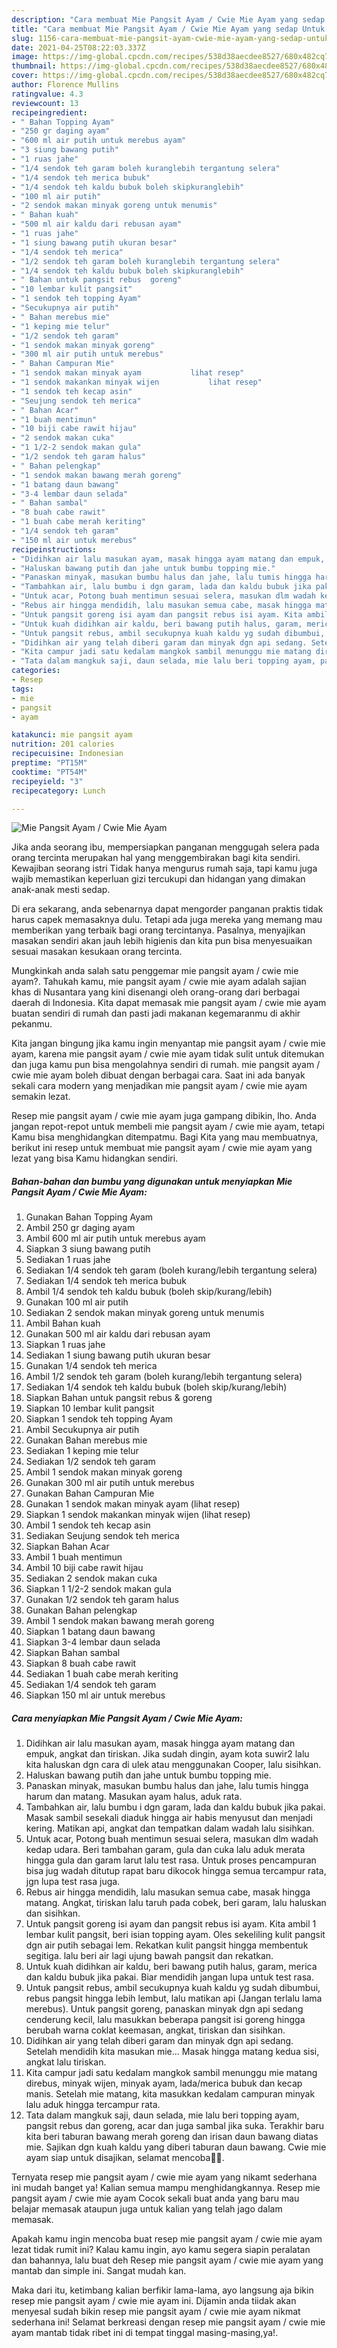 ```yaml
---
description: "Cara membuat Mie Pangsit Ayam / Cwie Mie Ayam yang sedap Untuk Jualan"
title: "Cara membuat Mie Pangsit Ayam / Cwie Mie Ayam yang sedap Untuk Jualan"
slug: 1156-cara-membuat-mie-pangsit-ayam-cwie-mie-ayam-yang-sedap-untuk-jualan
date: 2021-04-25T08:22:03.337Z
image: https://img-global.cpcdn.com/recipes/538d38aecdee8527/680x482cq70/mie-pangsit-ayam-cwie-mie-ayam-foto-resep-utama.jpg
thumbnail: https://img-global.cpcdn.com/recipes/538d38aecdee8527/680x482cq70/mie-pangsit-ayam-cwie-mie-ayam-foto-resep-utama.jpg
cover: https://img-global.cpcdn.com/recipes/538d38aecdee8527/680x482cq70/mie-pangsit-ayam-cwie-mie-ayam-foto-resep-utama.jpg
author: Florence Mullins
ratingvalue: 4.3
reviewcount: 13
recipeingredient:
- " Bahan Topping Ayam"
- "250 gr daging ayam"
- "600 ml air putih untuk merebus ayam"
- "3 siung bawang putih"
- "1 ruas jahe"
- "1/4 sendok teh garam boleh kuranglebih tergantung selera"
- "1/4 sendok teh merica bubuk"
- "1/4 sendok teh kaldu bubuk boleh skipkuranglebih"
- "100 ml air putih"
- "2 sendok makan minyak goreng untuk menumis"
- " Bahan kuah"
- "500 ml air kaldu dari rebusan ayam"
- "1 ruas jahe"
- "1 siung bawang putih ukuran besar"
- "1/4 sendok teh merica"
- "1/2 sendok teh garam boleh kuranglebih tergantung selera"
- "1/4 sendok teh kaldu bubuk boleh skipkuranglebih"
- " Bahan untuk pangsit rebus  goreng"
- "10 lembar kulit pangsit"
- "1 sendok teh topping Ayam"
- "Secukupnya air putih"
- " Bahan merebus mie"
- "1 keping mie telur"
- "1/2 sendok teh garam"
- "1 sendok makan minyak goreng"
- "300 ml air putih untuk merebus"
- " Bahan Campuran Mie"
- "1 sendok makan minyak ayam           lihat resep"
- "1 sendok makankan minyak wijen           lihat resep"
- "1 sendok teh kecap asin"
- "Seujung sendok teh merica"
- " Bahan Acar"
- "1 buah mentimun"
- "10 biji cabe rawit hijau"
- "2 sendok makan cuka"
- "1 1/2-2 sendok makan gula"
- "1/2 sendok teh garam halus"
- " Bahan pelengkap"
- "1 sendok makan bawang merah goreng"
- "1 batang daun bawang"
- "3-4 lembar daun selada"
- " Bahan sambal"
- "8 buah cabe rawit"
- "1 buah cabe merah keriting"
- "1/4 sendok teh garam"
- "150 ml air untuk merebus"
recipeinstructions:
- "Didihkan air lalu masukan ayam, masak hingga ayam matang dan empuk, angkat dan tiriskan. Jika sudah dingin, ayam kota suwir2 lalu kita haluskan dgn cara di ulek atau menggunakan Cooper, lalu sisihkan."
- "Haluskan bawang putih dan jahe untuk bumbu topping mie."
- "Panaskan minyak, masukan bumbu halus dan jahe, lalu tumis hingga harum dan matang. Masukan ayam halus, aduk rata."
- "Tambahkan air, lalu bumbu i dgn garam, lada dan kaldu bubuk jika pakai. Masak sambil sesekali diaduk hingga air habis menyusut dan menjadi kering. Matikan api, angkat dan tempatkan dalam wadah lalu sisihkan."
- "Untuk acar, Potong buah mentimun sesuai selera, masukan dlm wadah kedap udara. Beri tambahan garam, gula dan cuka lalu aduk merata hingga gula dan garam larut lalu test rasa. Untuk proses pencampuran bisa jug wadah ditutup rapat baru dikocok hingga semua tercampur rata, jgn lupa test rasa juga."
- "Rebus air hingga mendidih, lalu masukan semua cabe, masak hingga matang. Angkat, tiriskan lalu taruh pada cobek, beri garam, lalu haluskan dan sisihkan."
- "Untuk pangsit goreng isi ayam dan pangsit rebus isi ayam. Kita ambil 1 lembar kulit pangsit, beri isian topping ayam. Oles sekeliling kulit pangsit dgn air putih sebagai lem. Rekatkan kulit pangsit hingga membentuk segitiga. lalu beri air lagi ujung bawah pangsit dan rekatkan."
- "Untuk kuah didihkan air kaldu, beri bawang putih halus, garam, merica dan kaldu bubuk jika pakai. Biar mendidih jangan lupa untuk test rasa."
- "Untuk pangsit rebus, ambil secukupnya kuah kaldu yg sudah dibumbui, rebus pangsit hingga lebih lembut, lalu matikan api (Jangan terlalu lama merebus). Untuk pangsit goreng, panaskan minyak dgn api sedang cenderung kecil, lalu masukkan beberapa pangsit isi goreng hingga berubah warna coklat keemasan, angkat, tiriskan dan sisihkan."
- "Didihkan air yang telah diberi garam dan minyak dgn api sedang. Setelah mendidih kita masukan mie... Masak hingga matang kedua sisi, angkat lalu tiriskan."
- "Kita campur jadi satu kedalam mangkok sambil menunggu mie matang direbus, minyak wijen, minyak ayam, lada/merica bubuk dan kecap manis. Setelah mie matang, kita masukkan kedalam campuran minyak lalu aduk hingga tercampur rata."
- "Tata dalam mangkuk saji, daun selada, mie lalu beri topping ayam, pangsit rebus dan goreng, acar dan juga sambal jika suka. Terakhir baru kita beri taburan bawang merah goreng dan irisan daun bawang diatas mie. Sajikan dgn kuah kaldu yang diberi taburan daun bawang. Cwie mie ayam siap untuk disajikan, selamat mencoba🙏🥰."
categories:
- Resep
tags:
- mie
- pangsit
- ayam

katakunci: mie pangsit ayam 
nutrition: 201 calories
recipecuisine: Indonesian
preptime: "PT15M"
cooktime: "PT54M"
recipeyield: "3"
recipecategory: Lunch

---
```



![Mie Pangsit Ayam / Cwie Mie Ayam](https://img-global.cpcdn.com/recipes/538d38aecdee8527/680x482cq70/mie-pangsit-ayam-cwie-mie-ayam-foto-resep-utama.jpg)

Jika anda seorang ibu, mempersiapkan panganan menggugah selera pada orang tercinta merupakan hal yang menggembirakan bagi kita sendiri. Kewajiban seorang istri Tidak hanya mengurus rumah saja, tapi kamu juga wajib memastikan keperluan gizi tercukupi dan hidangan yang dimakan anak-anak mesti sedap.

Di era  sekarang, anda sebenarnya dapat mengorder panganan praktis tidak harus capek memasaknya dulu. Tetapi ada juga mereka yang memang mau memberikan yang terbaik bagi orang tercintanya. Pasalnya, menyajikan masakan sendiri akan jauh lebih higienis dan kita pun bisa menyesuaikan sesuai masakan kesukaan orang tercinta. 



Mungkinkah anda salah satu penggemar mie pangsit ayam / cwie mie ayam?. Tahukah kamu, mie pangsit ayam / cwie mie ayam adalah sajian khas di Nusantara yang kini disenangi oleh orang-orang dari berbagai daerah di Indonesia. Kita dapat memasak mie pangsit ayam / cwie mie ayam buatan sendiri di rumah dan pasti jadi makanan kegemaranmu di akhir pekanmu.

Kita jangan bingung jika kamu ingin menyantap mie pangsit ayam / cwie mie ayam, karena mie pangsit ayam / cwie mie ayam tidak sulit untuk ditemukan dan juga kamu pun bisa mengolahnya sendiri di rumah. mie pangsit ayam / cwie mie ayam boleh dibuat dengan berbagai cara. Saat ini ada banyak sekali cara modern yang menjadikan mie pangsit ayam / cwie mie ayam semakin lezat.

Resep mie pangsit ayam / cwie mie ayam juga gampang dibikin, lho. Anda jangan repot-repot untuk membeli mie pangsit ayam / cwie mie ayam, tetapi Kamu bisa menghidangkan ditempatmu. Bagi Kita yang mau membuatnya, berikut ini resep untuk membuat mie pangsit ayam / cwie mie ayam yang lezat yang bisa Kamu hidangkan sendiri.

<!--inarticleads1-->

##### Bahan-bahan dan bumbu yang digunakan untuk menyiapkan Mie Pangsit Ayam / Cwie Mie Ayam:

1. Gunakan  Bahan Topping Ayam
1. Ambil 250 gr daging ayam
1. Ambil 600 ml air putih untuk merebus ayam
1. Siapkan 3 siung bawang putih
1. Sediakan 1 ruas jahe
1. Sediakan 1/4 sendok teh garam (boleh kurang/lebih tergantung selera)
1. Sediakan 1/4 sendok teh merica bubuk
1. Ambil 1/4 sendok teh kaldu bubuk (boleh skip/kurang/lebih)
1. Gunakan 100 ml air putih
1. Sediakan 2 sendok makan minyak goreng untuk menumis
1. Ambil  Bahan kuah
1. Gunakan 500 ml air kaldu dari rebusan ayam
1. Siapkan 1 ruas jahe
1. Sediakan 1 siung bawang putih ukuran besar
1. Gunakan 1/4 sendok teh merica
1. Ambil 1/2 sendok teh garam (boleh kurang/lebih tergantung selera)
1. Sediakan 1/4 sendok teh kaldu bubuk (boleh skip/kurang/lebih)
1. Siapkan  Bahan untuk pangsit rebus &amp; goreng
1. Siapkan 10 lembar kulit pangsit
1. Siapkan 1 sendok teh topping Ayam
1. Ambil Secukupnya air putih
1. Gunakan  Bahan merebus mie
1. Sediakan 1 keping mie telur
1. Sediakan 1/2 sendok teh garam
1. Ambil 1 sendok makan minyak goreng
1. Gunakan 300 ml air putih untuk merebus
1. Gunakan  Bahan Campuran Mie
1. Gunakan 1 sendok makan minyak ayam           (lihat resep)
1. Siapkan 1 sendok makankan minyak wijen           (lihat resep)
1. Ambil 1 sendok teh kecap asin
1. Sediakan Seujung sendok teh merica
1. Siapkan  Bahan Acar
1. Ambil 1 buah mentimun
1. Ambil 10 biji cabe rawit hijau
1. Sediakan 2 sendok makan cuka
1. Siapkan 1 1/2-2 sendok makan gula
1. Gunakan 1/2 sendok teh garam halus
1. Gunakan  Bahan pelengkap
1. Ambil 1 sendok makan bawang merah goreng
1. Siapkan 1 batang daun bawang
1. Siapkan 3-4 lembar daun selada
1. Siapkan  Bahan sambal
1. Siapkan 8 buah cabe rawit
1. Sediakan 1 buah cabe merah keriting
1. Sediakan 1/4 sendok teh garam
1. Siapkan 150 ml air untuk merebus




<!--inarticleads2-->

##### Cara menyiapkan Mie Pangsit Ayam / Cwie Mie Ayam:

1. Didihkan air lalu masukan ayam, masak hingga ayam matang dan empuk, angkat dan tiriskan. Jika sudah dingin, ayam kota suwir2 lalu kita haluskan dgn cara di ulek atau menggunakan Cooper, lalu sisihkan.
1. Haluskan bawang putih dan jahe untuk bumbu topping mie.
1. Panaskan minyak, masukan bumbu halus dan jahe, lalu tumis hingga harum dan matang. Masukan ayam halus, aduk rata.
1. Tambahkan air, lalu bumbu i dgn garam, lada dan kaldu bubuk jika pakai. Masak sambil sesekali diaduk hingga air habis menyusut dan menjadi kering. Matikan api, angkat dan tempatkan dalam wadah lalu sisihkan.
1. Untuk acar, Potong buah mentimun sesuai selera, masukan dlm wadah kedap udara. Beri tambahan garam, gula dan cuka lalu aduk merata hingga gula dan garam larut lalu test rasa. Untuk proses pencampuran bisa jug wadah ditutup rapat baru dikocok hingga semua tercampur rata, jgn lupa test rasa juga.
1. Rebus air hingga mendidih, lalu masukan semua cabe, masak hingga matang. Angkat, tiriskan lalu taruh pada cobek, beri garam, lalu haluskan dan sisihkan.
1. Untuk pangsit goreng isi ayam dan pangsit rebus isi ayam. Kita ambil 1 lembar kulit pangsit, beri isian topping ayam. Oles sekeliling kulit pangsit dgn air putih sebagai lem. Rekatkan kulit pangsit hingga membentuk segitiga. lalu beri air lagi ujung bawah pangsit dan rekatkan.
1. Untuk kuah didihkan air kaldu, beri bawang putih halus, garam, merica dan kaldu bubuk jika pakai. Biar mendidih jangan lupa untuk test rasa.
1. Untuk pangsit rebus, ambil secukupnya kuah kaldu yg sudah dibumbui, rebus pangsit hingga lebih lembut, lalu matikan api (Jangan terlalu lama merebus). Untuk pangsit goreng, panaskan minyak dgn api sedang cenderung kecil, lalu masukkan beberapa pangsit isi goreng hingga berubah warna coklat keemasan, angkat, tiriskan dan sisihkan.
1. Didihkan air yang telah diberi garam dan minyak dgn api sedang. Setelah mendidih kita masukan mie... Masak hingga matang kedua sisi, angkat lalu tiriskan.
1. Kita campur jadi satu kedalam mangkok sambil menunggu mie matang direbus, minyak wijen, minyak ayam, lada/merica bubuk dan kecap manis. Setelah mie matang, kita masukkan kedalam campuran minyak lalu aduk hingga tercampur rata.
1. Tata dalam mangkuk saji, daun selada, mie lalu beri topping ayam, pangsit rebus dan goreng, acar dan juga sambal jika suka. Terakhir baru kita beri taburan bawang merah goreng dan irisan daun bawang diatas mie. Sajikan dgn kuah kaldu yang diberi taburan daun bawang. Cwie mie ayam siap untuk disajikan, selamat mencoba🙏🥰.




Ternyata resep mie pangsit ayam / cwie mie ayam yang nikamt sederhana ini mudah banget ya! Kalian semua mampu menghidangkannya. Resep mie pangsit ayam / cwie mie ayam Cocok sekali buat anda yang baru mau belajar memasak ataupun juga untuk kalian yang telah jago dalam memasak.

Apakah kamu ingin mencoba buat resep mie pangsit ayam / cwie mie ayam lezat tidak rumit ini? Kalau kamu ingin, ayo kamu segera siapin peralatan dan bahannya, lalu buat deh Resep mie pangsit ayam / cwie mie ayam yang mantab dan simple ini. Sangat mudah kan. 

Maka dari itu, ketimbang kalian berfikir lama-lama, ayo langsung aja bikin resep mie pangsit ayam / cwie mie ayam ini. Dijamin anda tiidak akan menyesal sudah bikin resep mie pangsit ayam / cwie mie ayam nikmat sederhana ini! Selamat berkreasi dengan resep mie pangsit ayam / cwie mie ayam mantab tidak ribet ini di tempat tinggal masing-masing,ya!.

